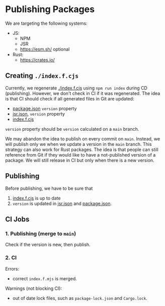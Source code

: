 # Publishing Packages

We are targeting the following systems:

- JS:
  - NPM
  - JSR
  - https://esm.sh/ optional
- Rust:
  - https://crates.io/

## Creating `./index.f.cjs`

Currently, we regenerate [./index.f.cjs](./index.f.cjs) using `npm run index` during CD (publishing). However, we don't check in CI if it was regenerated. The idea is that CI should check if all generated files in Git are updated:

- [package.json](./package.json) `version` property
- [jsr.json](./jsr.json), `version` property
- [index.f.cjs](./index.f.cjs)

`version` property should be `version` calculated on a `main` branch.

We may abandon the idea to publish on every commit on `main`. Instead, we will publish only we when we update a version in the `main` branch. This strategy can also work for Rust packages. The idea is that people can still reference from Git if they would like to have a not-published version of a package. We will still release in CI but only when there is a new version.

## Publishing

Before publishing, we have to be sure that

1. [index.f.cjs](./index.f.cjs) is up to date
2. `version` is updated in [jsr.json](./jsr.json) and [package.json](./package.json).

## CI Jobs

### 1. Publishing (merge to `main`)

Check if the version is new, then publish.

### 2. CI

Errors:

- correct `index.f.mjs` is merged.

Warnings (not blocking CI):

- out of date lock files, such as `package-lock.json` and `Cargo.lock`.
